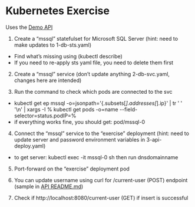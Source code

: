 # Kubernetes Exercise

Uses the [Demo API](https://github.com/yugladys/it-class-workshop/blob/main/day-1/api/)

1. Create a “mssql” statefulset for Microsoft SQL Server 
(hint: need to make updates to 1-db-sts.yaml)​

- Find what’s missing using (kubectl describe)​
- If you need to re-apply sts yaml file, you need to delete them first​

2. Create a “mssql” service
(don’t update anything 2-db-svc.yaml, changes here are intended)​

3. Run the command to check which pods are connected to the svc​

- kubectl get ep mssql -o=jsonpath='{.subsets[*].addresses[*].ip}' | tr ' ' '\n' | xargs -I % kubectl get pods -o=name --field-selector=status.podIP=%​
- if everything works fine, you should get: pod/mssql-0​

4. Connect the “mssql” service to the “exercise” deployment
(hint: need to update server and password environment variables in 3-api-deploy.yaml)

- to get server: kubectl exec -it mssql-0 sh then run dnsdomainname​

5. Port-forward on the “exercise” deployment pod​

6. You can update username using curl for /current-user (POST) endpoint (sample in [API README.md](https://github.com/yugladys/it-class-workshop/blob/main/day-1/api/README.md))

7. Check if http://localhost:8080/current-user (GET) if insert is successful